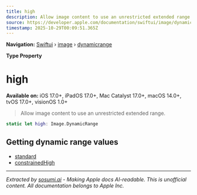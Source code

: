 ```yaml
---
title: high
description: Allow image content to use an unrestricted extended range.
source: https://developer.apple.com/documentation/swiftui/image/dynamicrange/high
timestamp: 2025-10-29T00:09:51.365Z
---
```


**Navigation:** [Swiftui](/documentation/swiftui) › [image](/documentation/swiftui/image) › [dynamicrange](/documentation/swiftui/image/dynamicrange)

**Type Property**

# high

**Available on:** iOS 17.0+, iPadOS 17.0+, Mac Catalyst 17.0+, macOS 14.0+, tvOS 17.0+, visionOS 1.0+

> Allow image content to use an unrestricted extended range.

```swift
static let high: Image.DynamicRange
```

## Getting dynamic range values

- [standard](/documentation/swiftui/image/dynamicrange/standard)
- [constrainedHigh](/documentation/swiftui/image/dynamicrange/constrainedhigh)

---

*Extracted by [sosumi.ai](https://sosumi.ai) - Making Apple docs AI-readable.*
*This is unofficial content. All documentation belongs to Apple Inc.*
